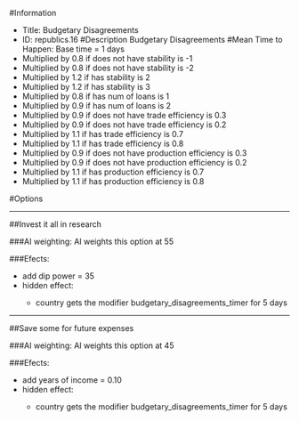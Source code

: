#Information
 - Title: Budgetary Disagreements
 - ID: republics.16
#Description
Budgetary Disagreements
#Mean Time to Happen:
Base time = 1 days
 - Multiplied by 0.8 if does not have stability is -1
 - Multiplied by 0.8 if does not have stability is -2
 - Multiplied by 1.2 if has stability is 2
 - Multiplied by 1.2 if has stability is 3
 - Multiplied by 0.8 if has num of loans is 1
 - Multiplied by 0.9 if has num of loans is 2
 - Multiplied by 0.9 if does not have trade efficiency is 0.3
 - Multiplied by 0.9 if does not have trade efficiency is 0.2
 - Multiplied by 1.1 if has trade efficiency is 0.7
 - Multiplied by 1.1 if has trade efficiency is 0.8
 - Multiplied by 0.9 if does not have production efficiency is 0.3
 - Multiplied by 0.9 if does not have production efficiency is 0.2
 - Multiplied by 1.1 if has production efficiency is 0.7
 - Multiplied by 1.1 if has production efficiency is 0.8

#Options

___
##Invest it all in research

###AI weighting:
AI weights this option at 55


###Efects:<ul><li>add dip power = 35</li><li>hidden effect:</li><ul><li>country gets the modifier budgetary_disagreements_timer for 5 days</li></ul></ul>

___
##Save some for future expenses

###AI weighting:
AI weights this option at 45


###Efects:<ul><li>add years of income = 0.10</li><li>hidden effect:</li><ul><li>country gets the modifier budgetary_disagreements_timer for 5 days</li></ul></ul>
